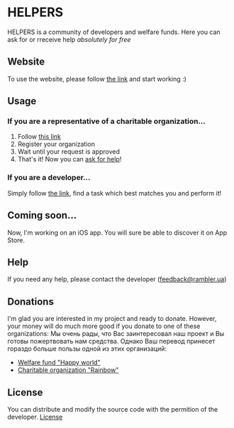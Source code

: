 # HELPERS

HELPERS is a community of developers and welfare funds. Here you can ask for or rreceive help *absolutely for free*

## Website

To use the website, please follow [the link](https://helpers.pythonanywhere.com/en) and start working :)

## Usage

### If you are a representative of a charitable organization...
1) Follow [this link](https://helpers.pythonanywhere.com/en#partnership)
2) Register your organization
3) Wait until your request is approved
4) That's it! Now you can [ask for help](https://helpers.pythonanywhere.com/en/create-task)!

### If you are a developer...
Simply follow [the link](https://helpers.pythonanywhere.com/en/developers), find a task which best matches you and perform it!

## Coming soon...
Now, I'm working on an iOS app. You will sure be able to discover it on App Store.

## Help
If you need any help, please contact the developer ([feedback@rambler.ua](mailto:feedback@rambler.ua))

## Donations
I'm glad you are interested in my project and ready to donate. However, your money will do much more good if you donate to one of these organizations:
Мы очень рады, что Вас заинтересовал наш проект и Вы готовы пожертвовать нам средства. Однако Ваш перевод принесет гораздо больше пользы одной из этих организаций:
- [Welfare fund "Happy world"](https://blagotvoritelnyi-fond.ru/pay/)
- [Charitable organization "Rainbow"](https://raduga-omsk.ru/how-to-help/?lang_ui=en)

## License
You can distribute and modify the source code with the permition of the developer. [License](https://github.com/aadev151/helpers/blob/main/LICENSE.md)

